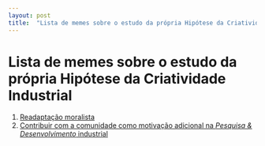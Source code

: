```yaml
---
layout: post
title:  "Lista de memes sobre o estudo da própria Hipótese da Criatividade Industrial"
---
```


# Lista de memes sobre o estudo da própria Hipótese da Criatividade Industrial

1. [Readaptação moralista](1/readaptacao-moralista.md)
2. [Contribuir com a comunidade como motivação adicional na _Pesquisa & Desenvolvimento_ industrial](2/contribuir-comunidade-incentiva-ped)